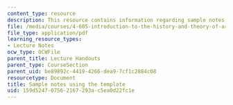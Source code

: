 ```yaml
---
content_type: resource
description: This resource contains information regarding sample notes using the template.
file: /media/courses/4-605-introduction-to-the-history-and-theory-of-architecture-spring-2012/159d524707562167293ac5ea0d22fc1e_MIT4_605S12_lec_note_sampl.pdf
file_type: application/pdf
learning_resource_types:
- Lecture Notes
ocw_type: OCWFile
parent_title: Lecture Handouts
parent_type: CourseSection
parent_uid: be89892c-4419-4266-dea9-7cf1c2884c08
resourcetype: Document
title: Sample notes using the template
uid: 159d5247-0756-2167-293a-c5ea0d22fc1e
---
```

